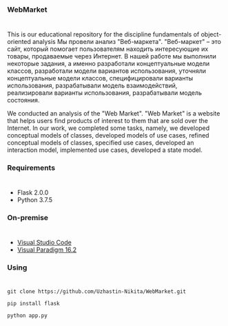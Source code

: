 ### WebMarket
#
This is our educational repository for the discipline fundamentals  of object-oriented analysis
Мы провели анализ "Веб-маркета". "Веб-маркет" – это сайт, который помогает пользователям находить интересующие их товары, продаваемые через Интернет.
В нашей работе мы выполнили некоторые задания, а именно разработали концептуальные модели классов, разработали модели вариантов использования, уточняли концептуальные модели классов, специфицировали варианты использования, разрабатывали модель взаимодействий, реализировали варианты использования, разрабатывали модель состояния.


We conducted an analysis of the "Web Market". "Web Market" is a website that helps users find products of interest to them that are sold over the Internet.
In our work, we completed some tasks, namely, we developed conceptual models of classes, developed models of use cases, refined conceptual models of classes, specified use cases, developed an interaction model, implemented use cases, developed a state model.


### Requirements
#
- Flask 2.0.0
- Python 3.7.5

### On-premise
#
- [Visual Studio Code](https://code.visualstudio.com/)
- [Visual Paradigm 16.2](https://www.visual-paradigm.com/download/archive/)

### Using
#
`git clone https://github.com/Uzhastin-Nikita/WebMarket.git`

`pip install flask`

`python app.py`
